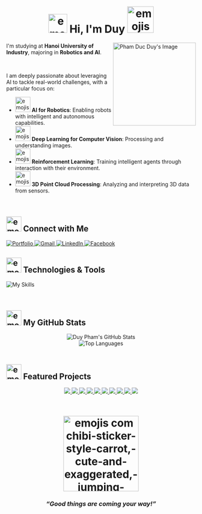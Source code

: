 <div align="center">
  <h1><img width="50" height="50" alt="emojis com edit-the-cartoon-style-hand-in-a-peace-sign-gesture-with-both-the-index-and-middle-fingers-fully-straight-and-separated,-pinky-finger-fully-straight-and-visible,-remove-the-bent-pinky,-thumb-clearly-touchi" src="https://github.com/user-attachments/assets/314bf9ea-3a0d-49ff-ab2d-c176c209eb18" /> Hi, I'm Duy <img width="70" height="70" alt="emojis com zoro-from-one-piece-in-chibi-cartoon-style,-cute-and-exaggerated-features,-green-hair,-three-swords,-confident-expression" src="https://github.com/user-attachments/assets/bc5f56ea-ed38-4a91-b636-e96412435720" />
  </h1>
</div>

<a><img align="right" src="https://github.com/user-attachments/assets/204023b8-a6e0-4bf9-aae0-ca6e14566085" alt="Pham Duc Duy's Image" width="220"/></a>

I'm studying at **Hanoi University of Industry**, majoring in **Robotics and AI**.

<br/>

I am deeply passionate about leveraging AI to tackle real-world challenges, with a particular focus on:
- <img width="40" height="40" alt="emojis com robot-being-hit-with-a-red-beam-by-a-flying-robot" src="https://github.com/user-attachments/assets/2c1c8321-0720-4372-9780-b29390485593" /> **AI for Robotics**: Enabling robots with intelligent and autonomous capabilities.
- <img width="40" height="40" alt="emojis com chibi-sticker-style-camera,-cute-and-exaggerated" src="https://github.com/user-attachments/assets/d727fd23-7d83-4c9c-aebe-414fdf49becb" /> **Deep Learning for Computer Vision**: Processing and understanding images.
- <img width="40" height="40" alt="emojis com gamepad-with-waves-symbolizing-streaming,-chibi-stickers-style,-cartoonish,-friendly" src="https://github.com/user-attachments/assets/0d270a06-cdfd-4bc1-93ac-056a64ceeda8" /> **Reinforcement Learning**: Training intelligent agents through interaction with their environment.
- <img width="40" height="40" alt="emojis com chibi-sticker-style-cloud-with-a-smiling-face,-cute-and-exaggerated" src="https://github.com/user-attachments/assets/ef6d1bae-0307-4544-a565-e78e8cfeffad" /> **3D Point Cloud Processing**: Analyzing and interpreting 3D data from sensors.

<br/>

## <img width="40" height="40" alt="emojis com chibi-style-rainbow" src="https://github.com/user-attachments/assets/8435cfd7-1ab1-431f-b122-31f3efaaa436" /> Connect with Me

<p align="left">
  <a href="https://phamduyaaaa.github.io/" target="_blank">
    <img src="https://img.shields.io/badge/Portfolio-000000?style=for-the-badge&logo=About.me&logoColor=white" alt="Portfolio"/>
  </a>
  <a href="mailto:duypham.robotics@gmail.com" target="_blank">
    <img src="https://img.shields.io/badge/Gmail-D14836?style=for-the-badge&logo=gmail&logoColor=white" alt="Gmail"/>
  </a>
  <a href="https://www.linkedin.com/in/duypham-robotics/" target="_blank">
    <img src="https://img.shields.io/badge/LinkedIn-0077B5?style=for-the-badge&logo=linkedin&logoColor=white" alt="LinkedIn"/>
  </a>
  <a href="https://www.facebook.com/duypham.robotics" target="_blank">
    <img src="https://img.shields.io/badge/Facebook-1877F2?style=for-the-badge&logo=facebook&logoColor=white" alt="Facebook"/>
  </a>
</p>


## <img width="40" height="40" alt="emojis com friendly-cartoon-chibi-sticker-style-wrench-and-puzzle,-theme-of-modifications,-transparent-background" src="https://github.com/user-attachments/assets/4ff5598c-df9c-48f9-a92d-b0a3f72a7cb5" /> Technologies & Tools

<p align="left">
  <img src="https://skillicons.dev/icons?i=python,cpp,c,bash,pytorch,opencv,ros,matlab,arduino,vscode,pycharm,vim,anaconda,ubuntu,git,github,docker,aws&theme=dark" alt="My Skills"/>
</p>

<br/>

## <img width="40" height="40" alt="emojis com a-simple-cartoon-crown,-bright-yellow,-playful" src="https://github.com/user-attachments/assets/01c4f126-34d6-4334-8a64-ed274decec17" /> My GitHub Stats

<div align="center">
  <img src="https://github-readme-stats.vercel.app/api?username=phamduyaaaa&theme=ambient_gradient&show_icons=true" alt="Duy Pham's GitHub Stats" />
  <br/>
  <img src="https://github-readme-stats.vercel.app/api/top-langs/?username=phamduyaaaa&theme=ambient_gradient&hide_border=true&include_all_commits=true&count_private=true&layout=compact" alt="Top Languages" />
</div>

<br/>

## <img width="40" height="40" alt="emojis com étiquettes-avec-marqué-dessus-_-cadeau-à-la-clé" src="https://github.com/user-attachments/assets/df9a3183-7f63-41f6-a5bf-65eb34c6c775" /> Featured Projects

<div align="center">
  <a href="https://github.com/phamduyaaaa/Play-All-ToyText-with-Q-Learning">
    <img src="https://github-readme-stats.vercel.app/api/pin/?username=phamduyaaaa&repo=Play-All-ToyText-with-Q-Learning&theme=radical" />
  </a>
  <a href="https://github.com/phamduyaaaa/qr-dqn-robot-simulation-assets">
    <img src="https://github-readme-stats.vercel.app/api/pin/?username=phamduyaaaa&repo=qr-dqn-robot-simulation-assets&theme=radical" />
  </a>
  <a href="https://github.com/phamduyaaaa/MuJoCo-with-DDPG">
    <img src="https://github-readme-stats.vercel.app/api/pin/?username=phamduyaaaa&repo=MuJoCo-with-DDPG&theme=radical" />
  </a>
  <a href="https://github.com/phamduyaaaa/Play-Atari-with-Deep-Q-Learning">
    <img src="https://github-readme-stats.vercel.app/api/pin/?username=phamduyaaaa&repo=Play-Atari-with-Deep-Q-Learning&theme=radical" />
  </a>
  <a href="https://github.com/phamduyaaaa/RL_gazebo">
    <img src="https://github-readme-stats.vercel.app/api/pin/?username=phamduyaaaa&repo=RL_gazebo&theme=radical" />
  </a>
  <a href="https://github.com/phamduyaaaa/2-DOF-Robot-Arm">
    <img src="https://github-readme-stats.vercel.app/api/pin/?username=phamduyaaaa&repo=2-DOF-Robot-Arm&theme=radical" />
  </a>
  <a href="https://github.com/phamduyaaaa/3DObjectRecognition-VoxNet">
    <img src="https://github-readme-stats.vercel.app/api/pin/?username=phamduyaaaa&repo=3DObjectRecognition-VoxNet&theme=radical" />
  </a>
  <a href="https://github.com/phamduyaaaa/RoadDetection-DeepLabv3">
    <img src="https://github-readme-stats.vercel.app/api/pin/?username=phamduyaaaa&repo=RoadDetection-DeepLabv3&theme=radical" />
  </a>
  <a href="https://github.com/phamduyaaaa/Visionary-T">
    <img src="https://github-readme-stats.vercel.app/api/pin/?username=phamduyaaaa&repo=Visionary-T&theme=radical" />
  </a>
  <a href="https://github.com/phamduyaaaa/CS50P">
    <img src="https://github-readme-stats.vercel.app/api/pin/?username=phamduyaaaa&repo=CS50P&theme=radical" />
  </a>
</div>

<br>
<div align="center">

  <h1>
    <img width="200" height="200" alt="emojis com chibi-sticker-style-carrot,-cute-and-exaggerated,-jumping-with-excitement" src="https://github.com/user-attachments/assets/c3084ed2-7f02-4a36-baee-fb84439284ec" />
  </h1>
  <h3><em>“Good things are coming your way!”</em></h3>

</div>

